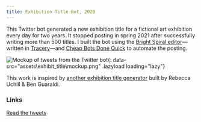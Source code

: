 ```yaml
---
title: Exhibition Title Bot, 2020
---
```

This Twitter bot generated a new exhibition title for a fictional art exhibition every day for two years. It stopped posting in spring 2021 after successfully writing more than 500 titles. I built the bot using the [Bright Spiral editor](https://www.brightspiral.com/tracery/)—written in [Tracery](https://tracery.io/)—and [Cheap Bots Done Quick](https://cheapbotsdonequick.com/) to automate the posting. 

![Mockup of tweets from the Twitter bot](){: data-src="assets\exhibit_title\mockup.png" .lazyload loading="lazy"}

This work is inspired by [another exhibition title generator](http://www.mit.edu/~ruchill/lazycurator.submit.html) built by Rebecca Uchill & Ben Guaraldi.

### Links

[Read the tweets](https://twitter.com/exhibit_title)

